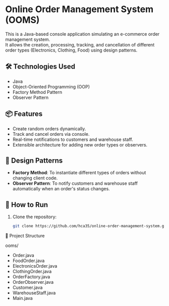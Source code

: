 # Online Order Management System (OOMS)

This is a Java-based console application simulating an e-commerce order management system.  
It allows the creation, processing, tracking, and cancellation of different order types (Electronics, Clothing, Food) using design patterns.

## 🛠️ Technologies Used
- Java
- Object-Oriented Programming (OOP)
- Factory Method Pattern
- Observer Pattern

## 📦 Features
- Create random orders dynamically.
- Track and cancel orders via console.
- Real-time notifications to customers and warehouse staff.
- Extensible architecture for adding new order types or observers.

## 🧩 Design Patterns
- **Factory Method**: To instantiate different types of orders without changing client code.
- **Observer Pattern**: To notify customers and warehouse staff automatically when an order's status changes.

## 🧪 How to Run
1. Clone the repository:
   ```bash
   git clone https://github.com/hca35/online-order-management-system.git

📁 Project Structure

ooms/
- Order.java
- FoodOrder.java
- ElectronicsOrder.java
- ClothingOrder.java
- OrderFactory.java
- OrderObserver.java
- Customer.java
- WarehouseStaff.java
- Main.java
